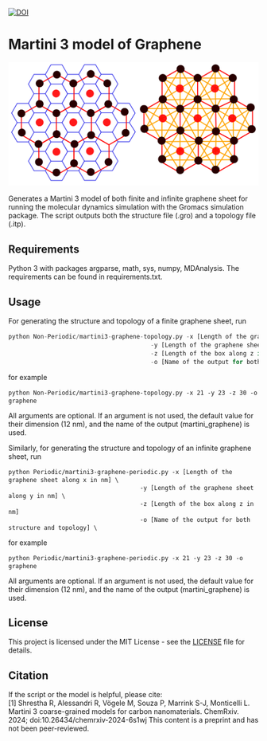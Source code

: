 [![DOI](https://zenodo.org/badge/781862015.svg)](https://doi.org/10.5281/zenodo.14825532)
# Martini 3 model of Graphene
<p align="center">
<img src="GRA_AA_CG_model.png" width="600">
</p>

Generates a Martini 3 model of both finite and infinite graphene sheet for running the molecular dynamics simulation with the Gromacs simulation package. The script outputs both the structure file (.gro) and a topology file (.itp).





## Requirements

Python 3 with packages argparse, math, sys, numpy, MDAnalysis. The requirements can be found in requirements.txt.

## Usage

For generating the structure and topology of a finite graphene sheet, run
 ```python
 python Non-Periodic/martini3-graphene-topology.py -x [Length of the graphene sheet along x in nm] \
                                         -y [Length of the graphene sheet along y in nm] \
                                         -z [Length of the box along z in nm]
                                         -o [Name of the output for both structure and topology] \
 ```                                  

for example

    python Non-Periodic/martini3-graphene-topology.py -x 21 -y 23 -z 30 -o graphene

All arguments are optional. If an argument is not used, the default value for their dimension (12 nm), and the name of the output (martini_graphene) is used.

Similarly, for generating the structure and topology of an infinite graphene sheet, run

    python Periodic/martini3-graphene-periodic.py -x [Length of the graphene sheet along x in nm] \
                                         -y [Length of the graphene sheet along y in nm] \
                                         -z [Length of the box along z in nm]
                                         -o [Name of the output for both structure and topology] \
                                    

for example

    python Periodic/martini3-graphene-periodic.py -x 21 -y 23 -z 30 -o graphene

All arguments are optional. If an argument is not used, the default value for their dimension (12 nm), and the name of the output (martini_graphene) is used.

## License  
This project is licensed under the MIT License - see the [LICENSE](https://github.com/MoMS-MMSB/Martini3-Graphene/blob/main/LICENSE) file for details.

## Citation

If the script or the model is helpful, please cite:  
[1] Shrestha R, Alessandri R, Vögele M, Souza P, Marrink S-J, Monticelli L. Martini 3 coarse-grained models for carbon nanomaterials. ChemRxiv. 2024; doi:10.26434/chemrxiv-2024-6s1wj  This content is a preprint and has not been peer-reviewed.





